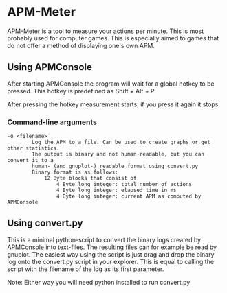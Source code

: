 ﻿APM-Meter
=========
APM-Meter is a tool to measure your actions per minute. This is most probably used for computer games.
This is especially aimed to games that do not offer a method of displaying one's own APM.

Using APMConsole
----------------
After starting APMConsole the program will wait for a global hotkey to be pressed.
This hotkey is predefined as Shift + Alt + P.

After pressing the hotkey measurement starts, if you press it again it stops.

### Command-line arguments
	-o <filename>
			Log the APM to a file. Can be used to create graphs or get other statistics.
			The output is binary and not human-readable, but you can convert it to a
			human- (and gnuplot-) readable format using convert.py
			Binary format is as follows:
				12 Byte blocks that consist of
					4 Byte long integer: total number of actions
					4 Byte long integer: elapsed time in ms
					4 Byte long integer: current APM as computed by APMConsole

Using convert.py
----------------
This is a minimal python-script to convert the binary logs created by APMConsole into text-files.
The resulting files can for example be read by gnuplot.
The easiest way using the script is just drag and drop the binary log onto the convert.py script in your explorer.
This is equal to calling the script with the filename of the log as its first parameter.

Note: Either way you will need python installed to run convert.py